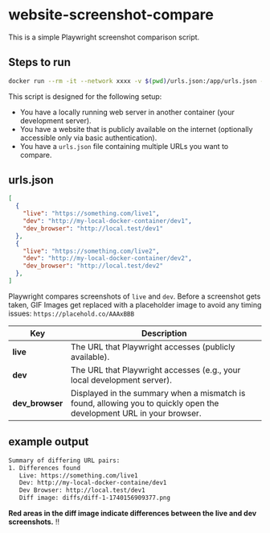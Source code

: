# website-screenshot-compare  
This is a simple Playwright screenshot comparison script.

## Steps to run

```bash
docker run --rm -it --network xxxx -v $(pwd)/urls.json:/app/urls.json -v $(pwd)/diffs:/app/diffs -e BASIC_AUTH_USERNAME="xxxxxx" -e BASIC_AUTH_PASSWORD="xxxxxxx" michabbb/website-screenshot-compare
```

This script is designed for the following setup:

- You have a locally running web server in another container (your development server).  
- You have a website that is publicly available on the internet (optionally accessible only via basic authentication).  
- You have a `urls.json` file containing multiple URLs you want to compare.  

## urls.json

```json
[
  {
    "live": "https://something.com/live1",
    "dev": "http://my-local-docker-container/dev1",
    "dev_browser": "http://local.test/dev1"
  },
  {
    "live": "https://something.com/live2",
    "dev": "http://my-local-docker-container/dev2",
    "dev_browser": "http://local.test/dev2"
  },
]
```

Playwright compares screenshots of `live` and `dev`.
Before a screenshot gets taken, GIF Images get replaced with a placeholder image to avoid any timing issues: `https://placehold.co/AAAxBBB` 

| Key            | Description                                                                                                                  |
|----------------|------------------------------------------------------------------------------------------------------------------------------|
| **live**       | The URL that Playwright accesses (publicly available).                                                                       |
| **dev**        | The URL that Playwright accesses (e.g., your local development server).                                                      |
| **dev_browser**| Displayed in the summary when a mismatch is found, allowing you to quickly open the development URL in your browser.         |

## example output

```bash
Summary of differing URL pairs:
1. Differences found
   Live: https://something.com/live1
   Dev: http://my-local-docker-containe/dev1
   Dev Browser: http://local.test/dev1
   Diff image: diffs/diff-1-1740156909377.png
```

**Red areas in the diff image indicate differences between the live and dev screenshots.** ‼️